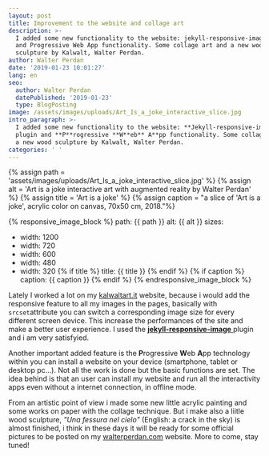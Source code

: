 ```yaml
---
layout: post
title: Improvement to the website and collage art
description: >-
  I added some new functionality to the website: jekyll-responsive-image plugin
  and Progressive Web App functionality. Some collage art and a new wood
  sculpture by Kalwalt, Walter Perdan.
author: Walter Perdan
date: '2019-01-23 10:01:27'
lang: en
seo:
  author: Walter Perdan
  datePublished: '2019-01-23'
  type: BlogPosting
image: /assets/images/uploads/Art_Is_a_joke_interactive_slice.jpg
intro_paragraph: >-
  I added some new functionality to the website: **Jekyll-responsive-image**
  plugin and **P**rogressive **W**eb** A**pp functionality. Some collage art and
  a new wood sculpture by Kalwalt, Walter Perdan.
categories: ' '
---
```

{% assign path = 'assets/images/uploads/Art_Is_a_joke_interactive_slice.jpg' %}
{% assign alt = 'Art is a joke interactive art with augmented reality by Walter Perdan' %}
{% assign title = 'Art is a joke' %}
{% assign caption = "a slice of 'Art is a joke', acrylic color on canvas, 70x50 cm, 2018."%}


{% responsive_image_block %}
  path: {{ path }}
  alt: {{ alt }}
  sizes:
   - width: 1200
   - width: 720
   - width: 600
   - width: 480
   - width: 320
  {% if title %}
  title: {{ title }}
  {% endif %}
  {% if caption %}
  caption: {{ caption }}
  {% endif %}
{% endresponsive_image_block %}

Lately I worked a lot on my [kalwaltart.it](https://www.kalwaltart.it) website, because i would add the responsive feature to all my images in the pages, basically with `srcset`attribute you can switch a corresponding image size for every different screen device. This increase the performances of the site and make a better user experience. I used the [**jekyll-responsive-image** ](https://github.com/wildlyinaccurate/jekyll-responsive-image)plugin and i am very satisfyied.

Another important added feature is the **P**rogressive **W**eb **A**pp technology within you can install a website on your device (smartphone, tablet or desktop pc...). Not all the work is done but the basic functions are set. The idea behind is that an user can install my website and run all the interactivity apps even without a internet connection, in offline mode.

From an artistic point of view i made some new little acrylic painting and some works on paper with the collage technique. But i make also a liitle wood sculpture, _"Una fessura nel cielo"_ (English: a crack in the sky) is almost finished, i think in these days it will be ready for some official pictures to be posted on my [walterperdan.com](https://www.walterperdan.com) website. More to come, stay tuned!
